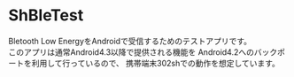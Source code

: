 # ShBleTest

Bletooth Low EnergyをAndroidで受信するためのテストアプリです。  
このアプリは通常Android4.3以降で提供される機能を
Android4.2へのバックポートを利用して行っているので、
携帯端末302shでの動作を想定しています。
